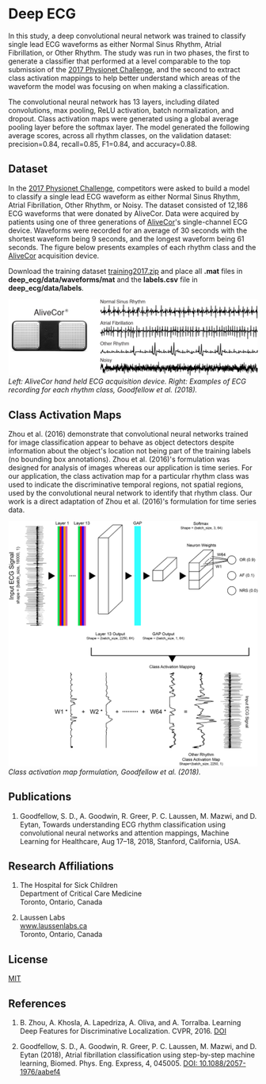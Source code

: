 # Deep ECG
In this study, a deep convolutional neural network was trained to classify single lead ECG waveforms as either 
Normal Sinus Rhythm, Atrial Fibrillation, or Other Rhythm. The study was run in two phases, the first to generate a 
classifier that performed at a level comparable to the top submission of the 
[2017 Physionet Challenge](https://www.physionet.org/challenge/2017/), and the second to extract class activation 
mappings to help better understand which areas of the waveform the model was focusing on when making a classification. 

The convolutional neural network has 13 layers, including dilated convolutions, max pooling, ReLU activation, batch
normalization, and dropout. Class activation maps were generated using a global average pooling layer before the 
softmax layer. The model generated the following average scores, across all rhythm classes, on the validation dataset: 
precision=0.84, recall=0.85, F1=0.84, and accuracy=0.88. 

## Dataset
In the [2017 Physionet Challenge](https://www.physionet.org/challenge/2017/), competitors were asked to build a model to 
classify a single lead ECG waveform as either Normal Sinus Rhythm, Atrial Fibrillation, Other Rhythm, or Noisy. The 
dataset consisted of 12,186 ECG waveforms that were donated by AliveCor. Data were acquired by patients using one of 
three generations of [AliveCor](https://www.alivecor.com/)'s single-channel ECG device. Waveforms were recorded for an 
average of 30 seconds with the shortest waveform being 9 seconds, and the longest waveform being 61 seconds. The figure 
below presents examples of each rhythm class and the [AliveCor](https://www.alivecor.com/) acquisition device.

Download the training dataset [training2017.zip](https://www.physionet.org/challenge/2017/training2017.zip) and place
all **.mat** files in **deep_ecg/data/waveforms/mat** and the **labels.csv** file in **deep_ecg/data/labels**.

![Waveform Image](README/figures/waveform_examples.png) 
*Left: AliveCor hand held ECG acquisition device. Right: Examples of ECG recording for each rhythm class, 
Goodfellow et al. (2018).*

## Class Activation Maps
Zhou et al. (2016) demonstrate that convolutional neural networks trained for image classification appear to behave as 
object detectors despite information about the object's location not being part of the training labels (no bounding box 
annotations). Zhou et al. (2016)'s formulation was designed for analysis of images whereas our application is time 
series. For our application, the class activation map for a particular rhythm class was used to indicate the 
discriminative temporal regions, not spatial regions, used by the convolutional neural network to identify that rhythm
class. Our work is a direct adaptation of Zhou et al. (2016)'s formulation for time series data.

![Waveform Image](README/figures/class_activation_map_formulation.png) 
*Class activation map formulation, Goodfellow et al. (2018).*

## Publications
1. Goodfellow, S. D., A. Goodwin, R. Greer, P. C. Laussen, M. Mazwi, and D. Eytan, Towards understanding ECG rhythm 
classification using convolutional neural networks and attention mappings, Machine Learning for Healthcare, Aug 17–18, 
2018, Stanford, California, USA. 

## Research Affiliations
1. The Hospital for Sick Children <br>
Department of Critical Care Medicine  <br>
Toronto, Ontario, Canada

2. Laussen Labs <br>
www.laussenlabs.ca  <br>
Toronto, Ontario, Canada

## License
[MIT](LICENSE.txt)

## References
1. B. Zhou, A. Khosla, A. Lapedriza, A. Oliva, and A. Torralba. Learning Deep Features for Discriminative Localization. 
CVPR, 2016. [DOI](https://arxiv.org/pdf/1512.04150.pdf)

2.	Goodfellow, S. D., A. Goodwin, R. Greer, P. C. Laussen, M. Mazwi, and D. Eytan (2018), Atrial fibrillation 
classification using step-by-step machine learning, Biomed. Phys. Eng. Express, 4, 045005. 
[DOI: 10.1088/2057-1976/aabef4](http://iopscience.iop.org/article/10.1088/2057-1976/aabef4) 
